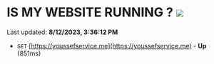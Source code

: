 # IS MY WEBSITE RUNNING ? [![](https://img.shields.io/static/v1?label=Sponsor&message=%E2%9D%A4&logo=GitHub&color=%23fe8e86)](https://github.com/sponsors/<username>)

Last updated: **8/12/2023, 3:36:12 PM**

- `GET` [https://youssefservice.me](https://youssefservice.me) - **Up** (851ms)
